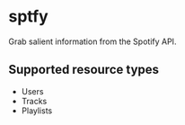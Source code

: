 # sptfy

Grab salient information from the Spotify API.

## Supported resource types

- Users
- Tracks
- Playlists